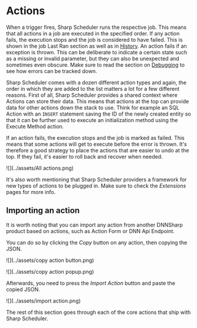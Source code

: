 # Actions

When a trigger fires, Sharp Scheduler runs the respective job. This means that all actions in a job are executed in the specified order. If any action fails, the execution stops and the job is considered to have failed. This is shown in the job Last Ran section as well as in [History](../history.html). An action fails if an exception is thrown. This can be deliberate to indicate a certain state such as a missing or invalid parameter, but they can also be unexpected and sometimes even obscure. Make sure to read the section on [Debugging](../debugging.html) to see how errors can be tracked down.

Sharp Scheduler comes with a dozen different action types and again, the order in which they are added to the list matters a lot for a few different reasons. First of all, Sharp Scheduler provides a shared context where Actions can store their data. This means that actions at the top can provide data for other actions down the stack to use. Think for example an SQL Action with an ``INSERT`` statement saving the ID of the newly created entity so that it can be further used to execute an initialization method using the Execute Method action.

If an action fails, the execution stops and the job is marked as failed. This means that some actions will get to execute before the error is thrown. It's therefore a good strategy to place the actions that are easier to undo at the top. If they fail, it's easier to roll back and recover when needed.

![](../assets/All actions.png)

It's also worth mentioning that Sharp Scheduler providers a framework for new types of actions to be plugged in. Make sure to check the *Extensions* pages for more info.

## Importing an action

It is worth noting that you can import any action from another DNNSharp product based on actions, such as Action Form or DNN Api Endpoint.

You can do so by clicking the *Copy* button on any action, then copying the JSON.

![](../assets/copy action button.png)

![](../assets/copy action popup.png)

Afterwards, you need to press the *Import Action* button and paste the copied JSON.

![](../assets/import action.png)

The rest of this section goes through each of the core actions that ship with Sharp Scheduler.
